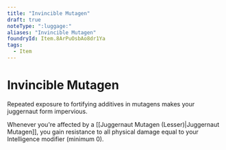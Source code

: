 ```yaml
---
title: "Invincible Mutagen"
draft: true
noteType: ":luggage:"
aliases: "Invincible Mutagen"
foundryId: Item.8ArPuOsbAo8dr1Ya
tags:
  - Item
---
```


# Invincible Mutagen

Repeated exposure to fortifying additives in mutagens makes your juggernaut form impervious.

Whenever you're affected by a [[Juggernaut Mutagen (Lesser)|Juggernaut Mutagen]], you gain resistance to all physical damage equal to your Intelligence modifier (minimum 0).
